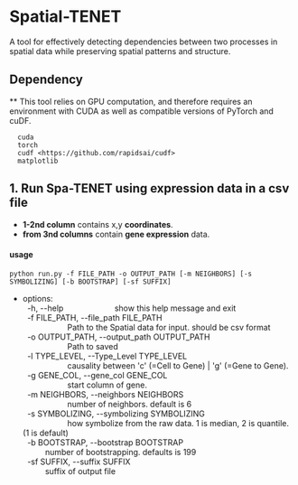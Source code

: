 # Spatial-TENET
A tool for effectively detecting dependencies between two processes in spatial data while preserving spatial patterns and structure.

## Dependency
** This tool relies on GPU computation, and therefore requires an environment with CUDA as well as compatible versions of PyTorch and cuDF.
```
  cuda 
  torch
  cudf <https://github.com/rapidsai/cudf>
  matplotlib
```

## 1. Run Spa-TENET using expression data in a csv file
* **1-2nd column** contains x,y **coordinates**.   
* **from 3nd columns** contain **gene expression** data.

#### usage
```
python run.py -f FILE_PATH -o OUTPUT_PATH [-m NEIGHBORS] [-s SYMBOLIZING] [-b BOOTSTRAP] [-sf SUFFIX]
```

* options:   
&nbsp; -h, --help &nbsp; &nbsp; &nbsp; &nbsp; &nbsp; &nbsp; &nbsp; &nbsp; &nbsp; &nbsp; &nbsp; show this help message and exit<br>
&nbsp; -f FILE_PATH, --file_path FILE_PATH<br>
&nbsp; &nbsp; &nbsp; &nbsp; &nbsp; &nbsp; &nbsp; &nbsp; &nbsp; &nbsp; Path to the Spatial data for input. should be csv format <br>
&nbsp; -o OUTPUT_PATH, --output_path OUTPUT_PATH<br>
&nbsp; &nbsp; &nbsp; &nbsp; &nbsp; &nbsp; &nbsp; &nbsp; &nbsp; &nbsp; Path to saved<br>
&nbsp; -l TYPE_LEVEL, --Type_Level TYPE_LEVEL<br>
&nbsp; &nbsp; &nbsp; &nbsp; &nbsp; &nbsp; &nbsp; &nbsp; &nbsp; &nbsp; causality between 'c' (=Cell to Gene) | 'g' (=Gene to Gene).<br>
&nbsp; -g GENE_COL, --gene_col GENE_COL<br>
&nbsp; &nbsp; &nbsp; &nbsp; &nbsp; &nbsp; &nbsp; &nbsp; &nbsp; &nbsp; start column of gene.<br>
&nbsp; -m NEIGHBORS, --neighbors NEIGHBORS<br>
&nbsp; &nbsp; &nbsp; &nbsp; &nbsp; &nbsp; &nbsp; &nbsp; &nbsp; &nbsp; number of neighbors. default is 6<br>
&nbsp; -s SYMBOLIZING, --symbolizing SYMBOLIZING<br>
&nbsp; &nbsp; &nbsp; &nbsp; &nbsp; &nbsp; &nbsp; &nbsp; &nbsp; &nbsp; how symbolize from the raw data. 1 is median, 2 is quantile. (1 is default)<br>
&nbsp; -b BOOTSTRAP, --bootstrap BOOTSTRAP<br>
&nbsp; &nbsp; &nbsp; &nbsp; &nbsp; number of bootstrapping. defaults is 199<br>
&nbsp; -sf SUFFIX, --suffix SUFFIX<br>
&nbsp; &nbsp; &nbsp; &nbsp; &nbsp; suffix of output file